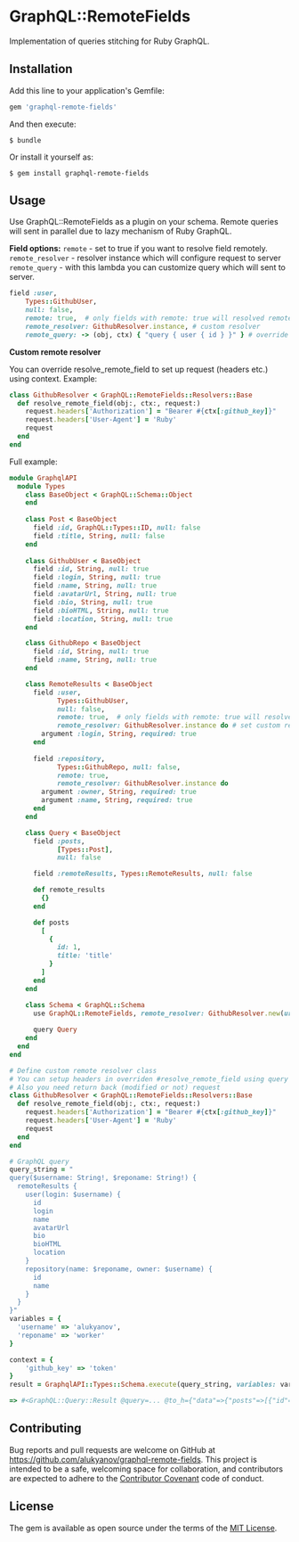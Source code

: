 # GraphQL::RemoteFields

Implementation of queries stitching for Ruby GraphQL.

## Installation

Add this line to your application's Gemfile:

```ruby
gem 'graphql-remote-fields'
```

And then execute:

    $ bundle

Or install it yourself as:

    $ gem install graphql-remote-fields

## Usage

Use GraphQL::RemoteFields as a plugin on your schema.
Remote queries will sent in parallel due to lazy mechanism of Ruby GraphQL.

**Field options:**
`remote` - set to true if you want to resolve field remotely.
`remote_resolver` - resolver instance which will configure request to server
`remote_query` - with this lambda you can customize query which will sent to server.

```ruby
field :user,
    Types::GithubUser,
    null: false,
    remote: true,  # only fields with remote: true will resolved remotely
    remote_resolver: GithubResolver.instance, # custom resolver
    remote_query: -> (obj, ctx) { "query { user { id } }" } # override query to server
```

**Custom remote resolver**

You can override resolve_remote_field to set up request (headers etc.) using context.
Example:

```ruby
class GithubResolver < GraphQL::RemoteFields::Resolvers::Base
  def resolve_remote_field(obj:, ctx:, request:)
    request.headers['Authorization'] = "Bearer #{ctx[:github_key]}"
    request.headers['User-Agent'] = 'Ruby'
    request
  end
end
```

Full example:

```ruby
module GraphqlAPI
  module Types
    class BaseObject < GraphQL::Schema::Object
    end
    
    class Post < BaseObject
      field :id, GraphQL::Types::ID, null: false
      field :title, String, null: false
    end
    
    class GithubUser < BaseObject
      field :id, String, null: true
      field :login, String, null: true
      field :name, String, null: true
      field :avatarUrl, String, null: true
      field :bio, String, null: true
      field :bioHTML, String, null: true
      field :location, String, null: true
    end

    class GithubRepo < BaseObject
      field :id, String, null: true
      field :name, String, null: true
    end

    class RemoteResults < BaseObject
      field :user,
            Types::GithubUser,
            null: false,
            remote: true,  # only fields with remote: true will resolved remotely
            remote_resolver: GithubResolver.instance do # set custom resolver instead of default
        argument :login, String, required: true
      end
      
      field :repository,
            Types::GithubRepo, null: false,
            remote: true,
            remote_resolver: GithubResolver.instance do
        argument :owner, String, required: true
        argument :name, String, required: true
      end
    end

    class Query < BaseObject
      field :posts,
            [Types::Post],
            null: false

      field :remoteResults, Types::RemoteResults, null: false

      def remote_results
        {}
      end

      def posts
        [
          {
            id: 1,
            title: 'title'
          }
        ]
      end
    end

    class Schema < GraphQL::Schema
      use GraphQL::RemoteFields, remote_resolver: GithubResolver.new(url: "https://api.github.com/graphql")
    
      query Query
    end
  end
end

# Define custom remote resolver class
# You can setup headers in overriden #resolve_remote_field using query and context
# Also you need return back (modified or not) request 
class GithubResolver < GraphQL::RemoteFields::Resolvers::Base
  def resolve_remote_field(obj:, ctx:, request:)
    request.headers['Authorization'] = "Bearer #{ctx[:github_key]}"
    request.headers['User-Agent'] = 'Ruby'
    request
  end
end

# GraphQL query
query_string = "
query($username: String!, $reponame: String!) {
  remoteResults {
    user(login: $username) {
      id
      login
      name
      avatarUrl
      bio
      bioHTML
      location
    }
    repository(name: $reponame, owner: $username) {
      id
      name
    }
  }
}"
variables = {
  'username' => 'alukyanov',
  'reponame' => 'worker'
}

context = {
    'github_key' => 'token'
}
result = GraphqlAPI::Types::Schema.execute(query_string, variables: variables, context: context)

=> #<GraphQL::Query::Result @query=... @to_h={"data"=>{"posts"=>[{"id"=>"1", "title"=>"title"}], "remoteResults"=>{"user"=>{"id"=>"id=", "login"=>"alukyanov", "name"=>nil, "avatarUrl"=>"https://avatars1.githubusercontent.com/u/5574786?v=4", "bio"=>nil, "bioHTML"=>"", "location"=>nil}, "repository"=>{"id"=>"id=", "name"=>"worker"}}}}>
```

## Contributing

Bug reports and pull requests are welcome on GitHub at https://github.com/alukyanov/graphql-remote-fields. This project is intended to be a safe, welcoming space for collaboration, and contributors are expected to adhere to the [Contributor Covenant](http://contributor-covenant.org) code of conduct.

## License

The gem is available as open source under the terms of the [MIT License](https://opensource.org/licenses/MIT).
